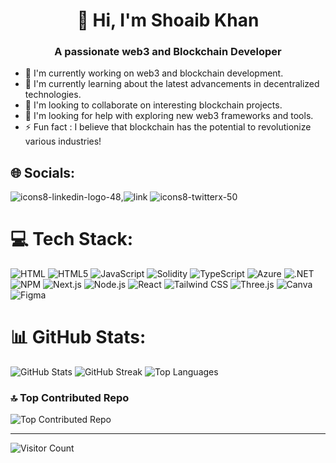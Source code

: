 <h1 align="center">👋 Hi, I'm Shoaib Khan</h1>
<h3 align="center">A passionate web3 and Blockchain Developer</h3>

- 🔭 I'm currently working on web3 and blockchain development.
- 🌱 I'm currently learning about the latest advancements in decentralized technologies.
- 👯 I'm looking to collaborate on interesting blockchain projects.
- 🤝 I'm looking for help with exploring new web3 frameworks and tools.
- ⚡ Fun fact : I believe that blockchain has the potential to revolutionize various industries!

## 🌐 Socials:
![icons8-linkedin-logo-48](https://github.com/ShoaibDev69/ShoaibDev69/assets/124503086/17060f7d-df46-458d-a3a9-08f72cf1a0c8),![link](https://linkedin.com/in/shoaib-khan-649599273)
![icons8-twitterx-50](https://github.com/ShoaibDev69/ShoaibDev69/assets/124503086/2c5d5071-4af4-4966-b83e-7e199b5c78f9)
# 💻 Tech Stack:
![HTML](https://github.com/ShoaibDev69/ShoaibDev69/assets/124503086/bb0d1240-c963-42d3-84ce-696f0183455e)
![HTML5](https://img.shields.io/badge/HTML5-E34F26?style=for-the-badge&logo=html5&logoColor=white)
![JavaScript](https://img.shields.io/badge/JavaScript-323330?style=for-the-badge&logo=javascript&logoColor=F7DF1E)
![Solidity](https://img.shields.io/badge/Solidity-363636?style=for-the-badge&logo=solidity&logoColor=white)
![TypeScript](https://img.shields.io/badge/TypeScript-007ACC?style=for-the-badge&logo=typescript&logoColor=white)
![Azure](https://img.shields.io/badge/Azure-0072C6?style=for-the-badge&logo=azure-devops&logoColor=white)
![.NET](https://img.shields.io/badge/.NET-5C2D91?style=for-the-badge&logo=.net&logoColor=white)
![NPM](https://img.shields.io/badge/NPM-000000?style=for-the-badge&logo=npm&logoColor=white)
![Next.js](https://img.shields.io/badge/Next.js-000000?style=for-the-badge&logo=next-dot-js&logoColor=white)
![Node.js](https://img.shields.io/badge/Node.js-6DA55F?style=for-the-badge&logo=node-dot-js&logoColor=white)
![React](https://img.shields.io/badge/React-20232A?style=for-the-badge&logo=react&logoColor=61DAFB)
![Tailwind CSS](https://img.shields.io/badge/Tailwind%20CSS-38B2AC?style=for-the-badge&logo=tailwind-css&logoColor=white)
![Three.js](https://img.shields.io/badge/Three.js-000000?style=for-the-badge&logo=three-dot-js&logoColor=white)
![Canva](https://img.shields.io/badge/Canva-00C4CC?style=for-the-badge&logo=canva&logoColor=white)
![Figma](https://img.shields.io/badge/Figma-F24E1E?style=for-the-badge&logo=figma&logoColor=white)

# 📊 GitHub Stats:
![GitHub Stats](https://github-readme-stats.vercel.app/api?username=ShoaibDev69&theme=tokyonight&hide_border=false&include_all_commits=true&count_private=false)
![GitHub Streak](https://github-readme-streak-stats.herokuapp.com/?user=ShoaibDev69&theme=tokyonight&hide_border=false)
![Top Languages](https://github-readme-stats.vercel.app/api/top-langs/?username=ShoaibDev69&theme=tokyonight&hide_border=false&include_all_commits=true&count_private=false&layout=compact)

### 🔝 Top Contributed Repo
![Top Contributed Repo](https://github-contributor-stats.vercel.app/api?username=ShoaibDev69&limit=5&theme=tokyonight&combine_all_yearly_contributions=true)

---

![Visitor Count](https://visitcount.itsvg.in/api?id=ShoaibDev69&icon=0&color=0)

<!-- Proudly created with GPRM (https://gprm.itsvg.in) -->
